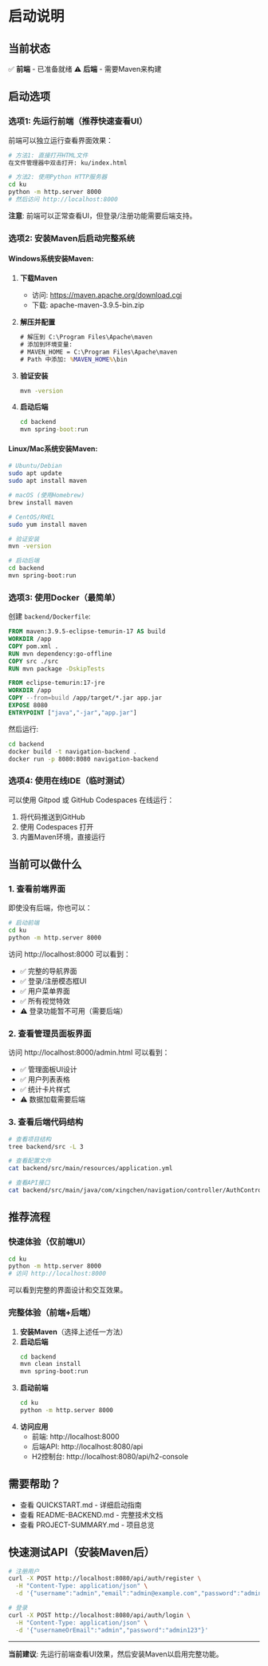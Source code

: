 # 启动说明

## 当前状态

✅ **前端** - 已准备就绪
⚠️ **后端** - 需要Maven来构建

## 启动选项

### 选项1: 先运行前端（推荐快速查看UI）

前端可以独立运行查看界面效果：

```bash
# 方法1: 直接打开HTML文件
在文件管理器中双击打开: ku/index.html

# 方法2: 使用Python HTTP服务器
cd ku
python -m http.server 8000
# 然后访问 http://localhost:8000
```

**注意**: 前端可以正常查看UI，但登录/注册功能需要后端支持。

### 选项2: 安装Maven后启动完整系统

#### Windows系统安装Maven:

1. **下载Maven**
   - 访问: https://maven.apache.org/download.cgi
   - 下载: apache-maven-3.9.5-bin.zip

2. **解压并配置**
   ```cmd
   # 解压到 C:\Program Files\Apache\maven
   # 添加到环境变量:
   # MAVEN_HOME = C:\Program Files\Apache\maven
   # Path 中添加: %MAVEN_HOME%\bin
   ```

3. **验证安装**
   ```cmd
   mvn -version
   ```

4. **启动后端**
   ```cmd
   cd backend
   mvn spring-boot:run
   ```

#### Linux/Mac系统安装Maven:

```bash
# Ubuntu/Debian
sudo apt update
sudo apt install maven

# macOS (使用Homebrew)
brew install maven

# CentOS/RHEL
sudo yum install maven

# 验证安装
mvn -version

# 启动后端
cd backend
mvn spring-boot:run
```

### 选项3: 使用Docker（最简单）

创建 `backend/Dockerfile`:

```dockerfile
FROM maven:3.9.5-eclipse-temurin-17 AS build
WORKDIR /app
COPY pom.xml .
RUN mvn dependency:go-offline
COPY src ./src
RUN mvn package -DskipTests

FROM eclipse-temurin:17-jre
WORKDIR /app
COPY --from=build /app/target/*.jar app.jar
EXPOSE 8080
ENTRYPOINT ["java","-jar","app.jar"]
```

然后运行:
```bash
cd backend
docker build -t navigation-backend .
docker run -p 8080:8080 navigation-backend
```

### 选项4: 使用在线IDE（临时测试）

可以使用 Gitpod 或 GitHub Codespaces 在线运行：
1. 将代码推送到GitHub
2. 使用 Codespaces 打开
3. 内置Maven环境，直接运行

## 当前可以做什么

### 1. 查看前端界面

即使没有后端，你也可以：

```bash
# 启动前端
cd ku
python -m http.server 8000
```

访问 http://localhost:8000 可以看到：
- ✅ 完整的导航界面
- ✅ 登录/注册模态框UI
- ✅ 用户菜单界面
- ✅ 所有视觉特效
- ⚠️ 登录功能暂不可用（需要后端）

### 2. 查看管理员面板界面

访问 http://localhost:8000/admin.html 可以看到：
- ✅ 管理面板UI设计
- ✅ 用户列表表格
- ✅ 统计卡片样式
- ⚠️ 数据加载需要后端

### 3. 查看后端代码结构

```bash
# 查看项目结构
tree backend/src -L 3

# 查看配置文件
cat backend/src/main/resources/application.yml

# 查看API接口
cat backend/src/main/java/com/xingchen/navigation/controller/AuthController.java
```

## 推荐流程

### 快速体验（仅前端UI）

```bash
cd ku
python -m http.server 8000
# 访问 http://localhost:8000
```

可以看到完整的界面设计和交互效果。

### 完整体验（前端+后端）

1. **安装Maven**（选择上述任一方法）
2. **启动后端**
   ```bash
   cd backend
   mvn clean install
   mvn spring-boot:run
   ```
3. **启动前端**
   ```bash
   cd ku
   python -m http.server 8000
   ```
4. **访问应用**
   - 前端: http://localhost:8000
   - 后端API: http://localhost:8080/api
   - H2控制台: http://localhost:8080/api/h2-console

## 需要帮助？

- 查看 QUICKSTART.md - 详细启动指南
- 查看 README-BACKEND.md - 完整技术文档
- 查看 PROJECT-SUMMARY.md - 项目总览

## 快速测试API（安装Maven后）

```bash
# 注册用户
curl -X POST http://localhost:8080/api/auth/register \
  -H "Content-Type: application/json" \
  -d '{"username":"admin","email":"admin@example.com","password":"admin123","nickname":"管理员"}'

# 登录
curl -X POST http://localhost:8080/api/auth/login \
  -H "Content-Type: application/json" \
  -d '{"usernameOrEmail":"admin","password":"admin123"}'
```

---

**当前建议**: 先运行前端查看UI效果，然后安装Maven以启用完整功能。